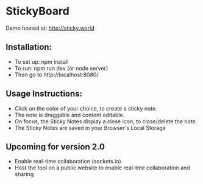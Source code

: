 # StickyBoard

Demo hosted at: http://sticky.world

## Installation:
- To set up: npm install
- To run: npm run dev (or node server)
- Then go to http://localhost:8080/


## Usage Instructions:
- Click on the color of your choice, to create a sticky note.
- The note is draggable and content editable.
- On focus, the Sticky Notes display a close icon, to close/delete the note.
- The Sticky Notes are saved in your Browser's Local Storage


## Upcoming for version 2.0
- Enable real-time collaboration (sockets.io)
- Host the tool on a public website to enable real-tme collaboration and sharing

